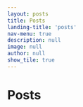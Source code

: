 ```yaml
---
layout: posts
title: Posts
landing-title: 'posts'
nav-menu: true
description: null
image: null
author: null
show_tile: true
---
```


<h1>Posts</h1>
